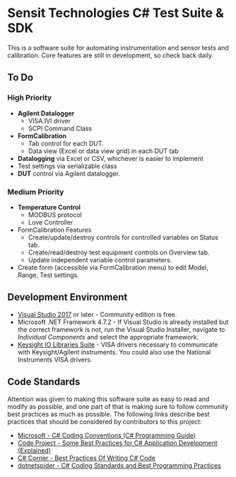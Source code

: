 # Sensit Technologies C# Test Suite & SDK
This is a software suite for automating instrumentation and sensor tests and calibration.  Core features are still in development, so check back daily.

## To Do
### High Priority
* **Agilent Datalogger**
  * VISA.IVI driver
  * SCPI Command Class
* **FormCalibration**
  * Tab control for each DUT.
  * Data view (Excel or data view grid) in each DUT tab
* **Datalogging** via Excel or CSV, whichever is easier to implement
* Test settings via serializable class
* **DUT** control via Agilent datalogger.

### Medium Priority
* **Temperature Control**
  * MODBUS protocol
  * Love Controller
* FormCalibration Features
  * Create/update/destroy controls for controlled variables on Status tab.
  * Create/read/destroy test equipment controls on Overview tab.
  * Update independent variable control parameters.
* Create form (accessible via FormCalibration menu) to edit Model, Range, Test settings.

## Development Environment
* [Visual Studio 2017](https://visualstudio.microsoft.com) or later - Community edition is free.
* Microsoft .NET Framework 4.7.2 - If Visual Studio is already installed but the correct framework is not, run the Visual Studio Installer, navigate to *Individual Components* and select the appropriate framework.
* [Keysight IO Libraries Suite](https://www.keysight.com/en/pd-1985909/io-libraries-suite) - VISA drivers necessary to communicate with Keysight/Agilent instruments.  You could also use the National Instruments VISA drivers.

## Code Standards
Attention was given to making this software suite as easy to read and modify as
possible, and one part of that is making sure to follow community best practices
as much as possible.  The following links describe best practices that should be
considered by contributors to this project:
* [Microsoft - C# Coding Conventions (C# Programming Guide)](https://docs.microsoft.com/en-us/dotnet/csharp/programming-guide/inside-a-program/coding-conventions)
* [Code Project - Some Best Practices for C# Application Development (Explained)](https://www.codeproject.com/Articles/118853/%2FArticles%2F118853%2FSome-Best-Practices-for-C-Application-Developmen)
* [C# Corner - Best Practices Of Writing C# Code](https://www.c-sharpcorner.com/article/best-practice-of-write-c-sharp-code/)
* [dotnetspider - C# Coding Standards and Best Programming Practices](http://businessinteriorsidaho.com/wp-content/uploads/2016/09/DotNetCodingStandard.pdf)
